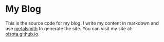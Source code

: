 My Blog
=======
This is the source code for my blog.
I write my content in markdown and use [metalsmith](http://www.metalsmith.io) to generate the site.
You can visit my site at: [oisota.github.io](https://oisota.github.io).
